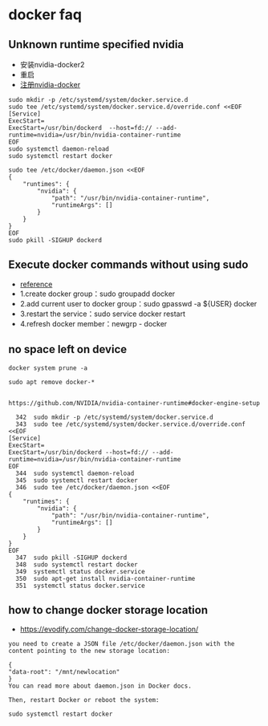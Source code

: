 # docker faq

## Unknown runtime specified nvidia
- 安装nvidia-docker2
- 重启
- [注册nvidia-docker](http://keep.01ue.com/?pi=409461&_a=app&_c=index&_m=p)
```
sudo mkdir -p /etc/systemd/system/docker.service.d
sudo tee /etc/systemd/system/docker.service.d/override.conf <<EOF
[Service]
ExecStart=
ExecStart=/usr/bin/dockerd  --host=fd:// --add-runtime=nvidia=/usr/bin/nvidia-container-runtime
EOF
sudo systemctl daemon-reload
sudo systemctl restart docker

sudo tee /etc/docker/daemon.json <<EOF
{
    "runtimes": {
        "nvidia": {
            "path": "/usr/bin/nvidia-container-runtime",
            "runtimeArgs": []
        }
    }
}
EOF
sudo pkill -SIGHUP dockerd
```

## Execute docker commands without using sudo 
- [reference](https://blog.csdn.net/Best_fish/article/details/83549435)
- 1.create docker group：sudo groupadd docker
- 2.add current user to docker group：sudo gpasswd -a ${USER} docker
- 3.restart the service：sudo service docker restart
- 4.refresh docker member：newgrp - docker

## no space left on device
```
docker system prune -a
```



```
sudo apt remove docker-*


https://github.com/NVIDIA/nvidia-container-runtime#docker-engine-setup

  342  sudo mkdir -p /etc/systemd/system/docker.service.d
  343  sudo tee /etc/systemd/system/docker.service.d/override.conf <<EOF
[Service]
ExecStart=
ExecStart=/usr/bin/dockerd --host=fd:// --add-runtime=nvidia=/usr/bin/nvidia-container-runtime
EOF
  344  sudo systemctl daemon-reload
  345  sudo systemctl restart docker
  346  sudo tee /etc/docker/daemon.json <<EOF
{
    "runtimes": {
        "nvidia": {
            "path": "/usr/bin/nvidia-container-runtime",
            "runtimeArgs": []
        }
    }
}
EOF
  347  sudo pkill -SIGHUP dockerd
  348  sudo systemctl restart docker
  349  systemctl status docker.service
  350  sudo apt-get install nvidia-container-runtime
  351  systemctl status docker.service
```

## how to change docker storage location
- https://evodify.com/change-docker-storage-location/

```
you need to create a JSON file /etc/docker/daemon.json with the content pointing to the new storage location:

{
"data-root": "/mnt/newlocation"
}
You can read more about daemon.json in Docker docs.

Then, restart Docker or reboot the system:

sudo systemctl restart docker
```